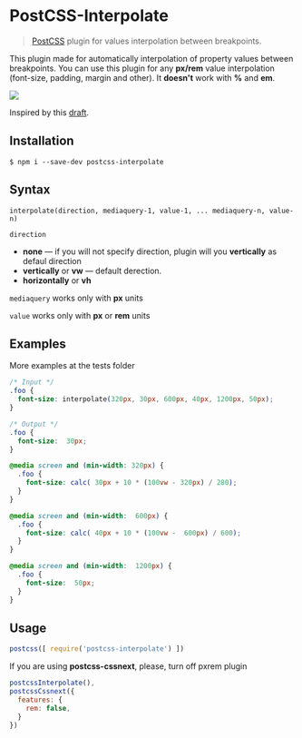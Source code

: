 # PostCSS-Interpolate

>[PostCSS] plugin for values interpolation between breakpoints.

[PostCSS]: https://github.com/postcss/postcss

This plugin made for automatically interpolation of property values between breakpoints.
You can use this plugin for any __px/rem__ value interpolation (font-size, padding, margin and other). It __doesn't__ work with __%__ and __em__.

![](https://media.giphy.com/media/3og0IQyIEtGJYrCPNm/giphy.gif)

Inspired by this [draft].

[draft]: https://github.com/w3c/csswg-drafts/issues/581

## Installation

```
$ npm i --save-dev postcss-interpolate
```

## Syntax

`interpolate(direction, mediaquery-1, value-1, ... mediaquery-n, value-n)`

`direction`
  * __none__ — if you will not specify direction, plugin will you __vertically__ as defaul direction
  * __vertically__ or __vw__ — default derection.
  * __horizontally__ or __vh__


`mediaquery`
  works only with **px** units

`value`
  works only with **px** or **rem** units


## Examples
More examples at the tests folder
```css
/* Input */
.foo {
  font-size: interpolate(320px, 30px, 600px, 40px, 1200px, 50px);
}

/* Output */
.foo {
  font-size:  30px;
}

@media screen and (min-width: 320px) {
  .foo {
    font-size: calc( 30px + 10 * (100vw - 320px) / 280);
  }
}

@media screen and (min-width:  600px) {
  .foo {
    font-size: calc( 40px + 10 * (100vw -  600px) / 600);
  }
}

@media screen and (min-width:  1200px) {
  .foo {
    font-size:  50px;
  }
}
```

## Usage

```js
postcss([ require('postcss-interpolate') ])
```

If you are using **postcss-cssnext**, please, turn off pxrem plugin
```js
postcssInterpolate(),
postcssCssnext({
  features: {
    rem: false,
  }
})
```
